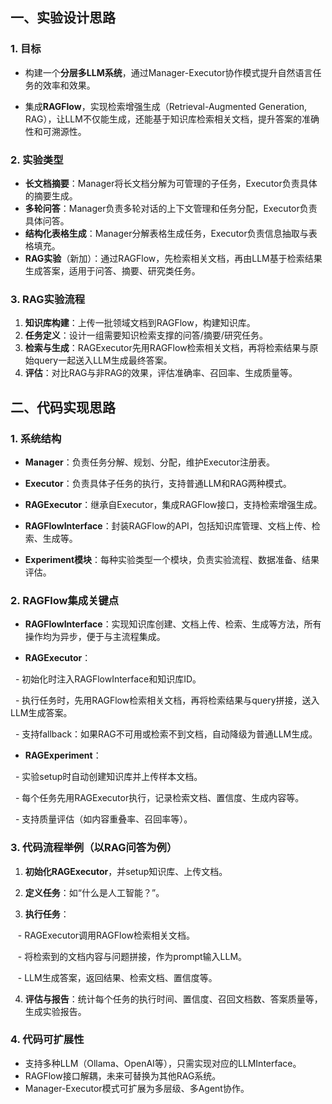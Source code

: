 ## 一、实验设计思路

  
### 1. 目标

- 构建一个**分层多LLM系统**，通过Manager-Executor协作模式提升自然语言任务的效率和效果。

- 集成**RAGFlow**，实现检索增强生成（Retrieval-Augmented Generation, RAG），让LLM不仅能生成，还能基于知识库检索相关文档，提升答案的准确性和可溯源性。

  

### 2. 实验类型
- **长文档摘要**：Manager将长文档分解为可管理的子任务，Executor负责具体的摘要生成。
- **多轮问答**：Manager负责多轮对话的上下文管理和任务分配，Executor负责具体问答。
- **结构化表格生成**：Manager分解表格生成任务，Executor负责信息抽取与表格填充。
- **RAG实验**（新加）：通过RAGFlow，先检索相关文档，再由LLM基于检索结果生成答案，适用于问答、摘要、研究类任务。

  

### 3. RAG实验流程
1. **知识库构建**：上传一批领域文档到RAGFlow，构建知识库。
2. **任务定义**：设计一组需要知识检索支撑的问答/摘要/研究任务。
3. **检索与生成**：RAGExecutor先用RAGFlow检索相关文档，再将检索结果与原始query一起送入LLM生成最终答案。
4. **评估**：对比RAG与非RAG的效果，评估准确率、召回率、生成质量等。

  

  

## 二、代码实现思路

  

### 1. 系统结构

- **Manager**：负责任务分解、规划、分配，维护Executor注册表。

- **Executor**：负责具体子任务的执行，支持普通LLM和RAG两种模式。

- **RAGExecutor**：继承自Executor，集成RAGFlow接口，支持检索增强生成。

- **RAGFlowInterface**：封装RAGFlow的API，包括知识库管理、文档上传、检索、生成等。

- **Experiment模块**：每种实验类型一个模块，负责实验流程、数据准备、结果评估。

  

### 2. RAGFlow集成关键点

- **RAGFlowInterface**：实现知识库创建、文档上传、检索、生成等方法，所有操作均为异步，便于与主流程集成。

- **RAGExecutor**：

  - 初始化时注入RAGFlowInterface和知识库ID。

  - 执行任务时，先用RAGFlow检索相关文档，再将检索结果与query拼接，送入LLM生成答案。

  - 支持fallback：如果RAG不可用或检索不到文档，自动降级为普通LLM生成。

- **RAGExperiment**：

  - 实验setup时自动创建知识库并上传样本文档。

  - 每个任务先用RAGExecutor执行，记录检索文档、置信度、生成内容等。

  - 支持质量评估（如内容重叠率、召回率等）。

  

### 3. 代码流程举例（以RAG问答为例）

1. **初始化RAGExecutor**，并setup知识库、上传文档。

2. **定义任务**：如“什么是人工智能？”。

3. **执行任务**：

   - RAGExecutor调用RAGFlow检索相关文档。

   - 将检索到的文档内容与问题拼接，作为prompt输入LLM。

   - LLM生成答案，返回结果、检索文档、置信度等。

4. **评估与报告**：统计每个任务的执行时间、置信度、召回文档数、答案质量等，生成实验报告。


### 4. 代码可扩展性
- 支持多种LLM（Ollama、OpenAI等），只需实现对应的LLMInterface。
- RAGFlow接口解耦，未来可替换为其他RAG系统。
- Manager-Executor模式可扩展为多层级、多Agent协作。
